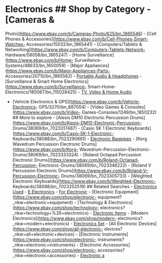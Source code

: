 # Electronics ## Shop by Category - [Cameras &
Photo](https://www.ebay.com/b/Cameras-Photo/625/bn_1865546) - [Cell Phones &
Accessories](https://www.ebay.com/b/Cell-Phones-Smart-Watches-
Accessories/15032/bn_1865441) - [Computers/Tablets &
Networking](https://www.ebay.com/b/Computers-Tablets-Network-
Hardware/58058/bn_1865247) - [Home Surveillance](https://www.ebay.com/b/Home-
Surveillance-Systems/48633/bn_1650059) - [Major
Appliances](https://www.ebay.com/b/Major-Appliances-Parts-
Accessories/20710/bn_1865562) - [Portable Audio &
Headphones](https://www.ebay.com/b/Portable-Audio-Headphones/15052/bn_1642614) -
[Surveillance & Smart Home Electronics](https://www.ebay.com/b/Surveillance-
Smart-Home-Electronics/185067/bn_115028425) - [TV, Video & Home
Audio](https://www.ebay.com/b/TV-Video-Home-Audio-Electronics/32852/bn_1648392)
- [Vehicle Electronics & GPS](https://www.ebay.com/b/Vehicle-Electronics-
GPS/3270/bn_887004) - [Video Games & Consoles](https://www.ebay.com/b/Video-
Games-Consoles/1249/bn_1850232) ## More to explore - [Alesis DM10 Electronic
Percussion Drums](https://www.ebay.com/b/Alesis-DM10-Electronic-Percussion-
Drums/38069/bn_7023317487) - [Casio SK 1 Electronic
Keyboards](https://www.ebay.com/b/Casio-SK-1-Electronic-
Keyboards/38088/bn_7023290661) - [Electronic
Bagpipes](https://www.ebay.com/b/Electronic-Bagpipes/16226/bn_7023275739) -
[Korg Wavedrum Percussion Electronic Drums](https://www.ebay.com/b/Korg-
Wavedrum-Percussion-Electronic-Drums/38069/bn_7023333324) - [Roland Octapad
Percussion Electronic Drums](https://www.ebay.com/b/Roland-Octapad-Percussion-
Electronic-Drums/38069/bn_7023346222) - [Roland V Percussion Electronic
Drums](https://www.ebay.com/b/Roland-V-Percussion-Electronic-
Drums/38069/bn_7023305733) - [Weighted Electronic
Keyboards](https://www.ebay.com/b/Weighted-Electronic-
Keyboards/38088/bn_7023252519) ## Related Searches - [Electronics
Used](https://www.ebay.com/shop/electronics-used?_nkw=electronics+used) - [E
Electronics](https://www.ebay.com/shop/e-electronics?_nkw=e+electronics) - [For
Electronic](https://www.ebay.com/shop/for-electronic?_nkw=for+electronic) -
[Electronic Equipment](https://www.ebay.com/shop/electronic-
equipment?_nkw=electronic+equipment) - [Technology &
Electronics](https://www.ebay.com/shop/technology-
electronics?_nkw=technology+%26+electronics) - [Electronic
Items](https://www.ebay.com/shop/electronic-items?_nkw=electronic+items) -
[Modern Electronics](https://www.ebay.com/shop/modern-
electronics?_nkw=modern+electronics) - [Electronics
Set](https://www.ebay.com/shop/electronics-set?_nkw=electronics+set) - [All
Electronic Devices](https://www.ebay.com/shop/all-electronic-
devices?_nkw=all+electronic+devices) - [Electronic
Instruments](https://www.ebay.com/shop/electronic-
instruments?_nkw=electronic+instruments) - [Electronic
Accessories](https://www.ebay.com/shop/electronic-
accessories?_nkw=electronic+accessories) - [Electronic
a](https://www.ebay.com/shop/electronic-a?_nkw=electronic+a)

